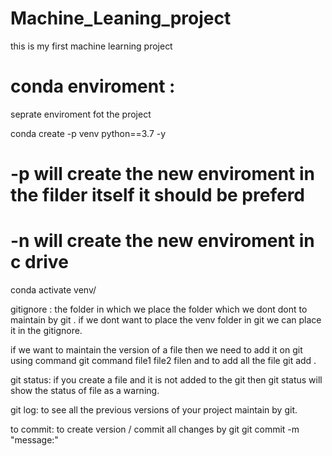 # Machine_Leaning_project
this is my first machine learning project


# conda enviroment :
seprate enviroment fot the project

conda create -p venv python==3.7 -y
# -p will  create the new enviroment in the filder itself it should be preferd
# -n will create the new enviroment in c drive
conda activate venv/

gitignore : the folder in which we place the folder which we dont dont to maintain by git . if we dont want to place the venv folder in git we can place it in the gitignore.

if we want to maintain the version of a file then we need to add it on git using command git command file1 file2  filen
and to add all the file git add .

git status:
if you create a file and it is not added to the git then git status will show the status of file as a warning. 

git log:
to see all the previous versions of your project maintain by git.

to commit:
to create version / commit all changes by git
git commit -m "message:"
